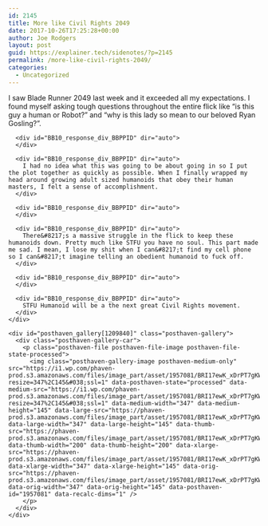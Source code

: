 ```yaml
---
id: 2145
title: More like Civil Rights 2049
date: 2017-10-26T17:25:28+00:00
author: Joe Rodgers
layout: post
guid: https://explainer.tech/sidenotes/?p=2145
permalink: /more-like-civil-rights-2049/
categories:
  - Uncategorized
---
```

<div class="body">
  <div class="posthaven-post-body">
    <div id="response_container_BBPPID" dir="auto">
      <div id="BB10_response_div_BBPPID" dir="auto">
        I saw Blade Runner 2049 last week and it exceeded all my expectations. I found myself asking tough questions throughout the entire flick like &#8220;is this guy a human or Robot?&#8221; and &#8220;why is this lady so mean to our beloved Ryan Gosling?&#8221;.
      </div>
      
      <div id="BB10_response_div_BBPPID" dir="auto">
      </div>
      
      <div id="BB10_response_div_BBPPID" dir="auto">
        I had no idea what this was going to be about going in so I put the plot together as quickly as possible. When I finally wrapped my head around growing adult sized humanoids that obey their human masters, I felt a sense of accomplishment.
      </div>
      
      <div id="BB10_response_div_BBPPID" dir="auto">
      </div>
      
      <div id="BB10_response_div_BBPPID" dir="auto">
        There&#8217;s a massive struggle in the flick to keep these humanoids down. Pretty much like STFU you have no soul. This part made me sad. I mean, I lose my shit when I can&#8217;t find my cell phone so I can&#8217;t imagine telling an obedient humanoid to fuck off.
      </div>
      
      <div id="BB10_response_div_BBPPID" dir="auto">
      </div>
      
      <div id="BB10_response_div_BBPPID" dir="auto">
        STFU Humanoid will be a the next great Civil Rights movement.
      </div>
    </div>
    
    <div id="posthaven_gallery[1209840]" class="posthaven-gallery">
      <div class="posthaven-gallery-car">
        <p class="posthaven-file posthaven-file-image posthaven-file-state-processed">
          <img class="posthaven-gallery-image posthaven-medium-only" src="https://i1.wp.com/phaven-prod.s3.amazonaws.com/files/image_part/asset/1957081/BRI17ewK_xDrPT7gKWKWrMFqJqA/medium_images.jpg?resize=347%2C145&#038;ssl=1" data-posthaven-state="processed" data-medium-src="https://i1.wp.com/phaven-prod.s3.amazonaws.com/files/image_part/asset/1957081/BRI17ewK_xDrPT7gKWKWrMFqJqA/medium_images.jpg?resize=347%2C145&#038;ssl=1" data-medium-width="347" data-medium-height="145" data-large-src="https://phaven-prod.s3.amazonaws.com/files/image_part/asset/1957081/BRI17ewK_xDrPT7gKWKWrMFqJqA/large_images.jpg" data-large-width="347" data-large-height="145" data-thumb-src="https://phaven-prod.s3.amazonaws.com/files/image_part/asset/1957081/BRI17ewK_xDrPT7gKWKWrMFqJqA/thumb_images.jpg" data-thumb-width="200" data-thumb-height="200" data-xlarge-src="https://phaven-prod.s3.amazonaws.com/files/image_part/asset/1957081/BRI17ewK_xDrPT7gKWKWrMFqJqA/xlarge_images.jpg" data-xlarge-width="347" data-xlarge-height="145" data-orig-src="https://phaven-prod.s3.amazonaws.com/files/image_part/asset/1957081/BRI17ewK_xDrPT7gKWKWrMFqJqA/images.jpg" data-orig-width="347" data-orig-height="145" data-posthaven-id="1957081" data-recalc-dims="1" />
        </p>
      </div>
    </div>
  </div>
</div>